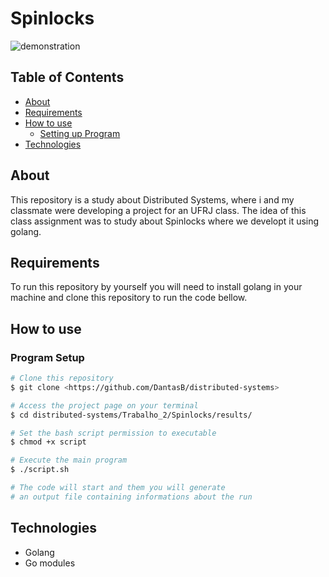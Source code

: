 # Spinlocks

![demonstration](https://cdn.discordapp.com/attachments/469281751592599562/879082386913128468/teste-2-2021-08-22_16.16.56.gif)

## Table of Contents

<!--ts-->
   * [About](#about)
   * [Requirements](#requirements)
   * [How to use](#how-to-use)
      * [Setting up Program](#program-setup)
   * [Technologies](#technologies)
<!--te-->

## About

This repository is a study about Distributed Systems, where i and my classmate were developing a project for an UFRJ class. The idea of this class assignment was to study about Spinlocks where we developt it using golang.

## Requirements

To run this repository by yourself you will need to install golang in your machine and clone this repository to run the code bellow.

## How to use

### Program Setup

```bash
# Clone this repository
$ git clone <https://github.com/DantasB/distributed-systems>

# Access the project page on your terminal
$ cd distributed-systems/Trabalho_2/Spinlocks/results/

# Set the bash script permission to executable
$ chmod +x script

# Execute the main program
$ ./script.sh

# The code will start and them you will generate 
# an output file containing informations about the run
```

## Technologies

* Golang
* Go modules

